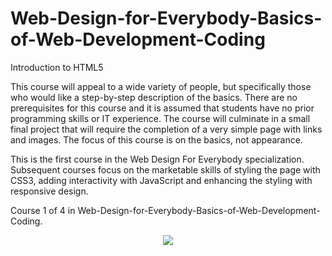 # Web-Design-for-Everybody-Basics-of-Web-Development-Coding 
Introduction to HTML5

This course will appeal to a wide variety of people, but specifically those who would like a step-by-step description of the basics. There are no prerequisites for this course and it is assumed that students have no prior programming skills or IT experience. The course will culminate in a small final project that will require the completion of a very simple page with links and images. The focus of this course is on the basics, not appearance. 

This is the first course in the Web Design For Everybody specialization. Subsequent courses focus on the marketable skills of styling the page with CSS3, adding interactivity with JavaScript and enhancing the styling with responsive design.

Course 1 of 4 in Web-Design-for-Everybody-Basics-of-Web-Development-Coding.

<p align="center">
<img src="https://user-images.githubusercontent.com/47467891/179124439-ba8b8737-b407-4879-b5ba-3d5fa6956764.png">
</p>
